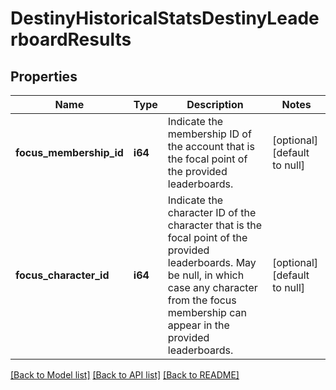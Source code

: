 # DestinyHistoricalStatsDestinyLeaderboardResults

## Properties
Name | Type | Description | Notes
------------ | ------------- | ------------- | -------------
**focus_membership_id** | **i64** | Indicate the membership ID of the account that is the focal point of the provided leaderboards. | [optional] [default to null]
**focus_character_id** | **i64** | Indicate the character ID of the character that is the focal point of the provided leaderboards. May be null, in which case any character from the focus membership can appear in the provided leaderboards. | [optional] [default to null]

[[Back to Model list]](../README.md#documentation-for-models) [[Back to API list]](../README.md#documentation-for-api-endpoints) [[Back to README]](../README.md)


